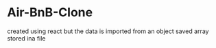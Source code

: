 # Air-BnB-Clone

created using react but the data is imported from an object saved array stored ina file
